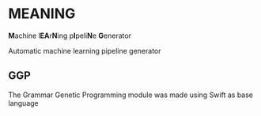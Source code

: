 # MEANING 

**M**achine l**EA**r**N**ing p**I**peli**N**e **G**enerator

Automatic machine learning pipeline generator 


## GGP

The Grammar Genetic Programming module was made using Swift as base language